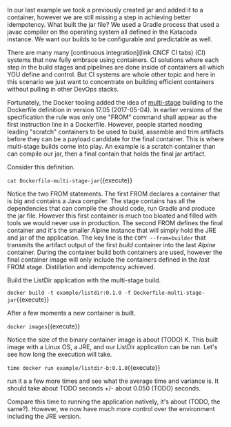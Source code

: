 In our last example we took a previously created jar and added it to a container, however we are still missing a step in achieving better idempotency. What built the jar file? We used a Gradle process that used a javac compiler on the operating system all defined in the Katacoda instance. We want our builds to be configurable and predictable as well. 

There are many many [continuous integration](link CNCF CI tabs) (CI) systems that now fully embrace using containers. CI solutions where each step in the build stages and pipelines are done inside of containers all which YOU define and control. But CI systems are whole other topic and here in this scenario we just want to concentrate on building efficient containers without pulling in other DevOps stacks.

Fortunately, the Docker tooling added the idea of [multi-stage](https://docs.docker.com/develop/develop-images/multistage-build/) building to the Dockerfile definition in version 17.05 (2017-05-04). In earlier versions of the specification the rule was only one "FROM" command shall appear as the first instruction line in a Dockerfile. However, people started needing leading "scratch" containers to be used to build, assemble and trim artifacts before they can be a payload candidate for the final container. This is where multi-stage builds come into play. An example is a scratch container than can compile our jar, then a final contain that holds the final jar artifact.

Consider this definition.

`cat Dockerfile-multi-stage-jar`{{execute}}

Notice the two FROM statements. The first FROM declares a container that is big and contains a Java compiler. The stage contains has all the dependencies that can compile the should code, run Gradle and produce the jar file. However this first container is much too bloated and filled with tools we would never use in production. The second FROM defines the final container and it's the smaller Alpine instance that will simply hold the JRE and jar of the application. The key line is the `COPY --from=builder` that transmits the artifact output of the first _build_ container into the last _Alpine_ container. During the container build both containers are used, however the final container image will only include the containers defined in the _last_ FROM stage. Distillation and idempotency achieved.

Build the ListDir application with the multi-stage build.

`docker build -t example/listdir:0.1.0 -f Dockerfile-multi-stage-jar`{{execute}}

After a few moments a new container is built.

`docker images`{{execute}}

Notice the size of the binary container image is about (TODO) K. This built image with a Linux OS, a JRE, and our ListDir application can be run. Let's see how long the execution will take.

`time docker run example/listdir-b:0.1.0`{{execute}}

run it a a few more times and see what the average time and variance is. It should take about TODO seconds +/- about 0.050 (TODO) seconds.

Compare this time to running the application natively, it's about (TODO, the same?). However, we now have much more control over the environment including the JRE version.
